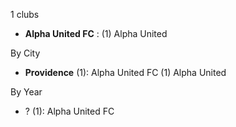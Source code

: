 1 clubs

- **Alpha United FC** : (1) Alpha United




By City

- **Providence** (1): Alpha United FC  (1) Alpha United




By Year

- ? (1):   Alpha United FC


